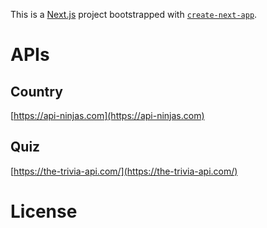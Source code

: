 This is a [Next.js](https://nextjs.org/) project bootstrapped with [`create-next-app`](https://github.com/vercel/next.js/tree/canary/packages/create-next-app).

# APIs

## Country

[https://api-ninjas.com](https://api-ninjas.com)

## Quiz

[https://the-trivia-api.com/](https://the-trivia-api.com/)

# License
